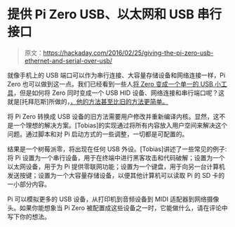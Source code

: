 # 提供 Pi Zero USB、以太网和 USB 串行接口

> 原文：<https://hackaday.com/2016/02/25/giving-the-pi-zero-usb-ethernet-and-serial-over-usb/>

就像手机上的 USB 端口可以作为串行连接、大容量存储设备和网络连接一样，Pi Zero 也可以做到这一点。我们已经看到一些人[将 Zero 变成一个单一的 USB 小工具](https://hackaday.com/2015/12/27/turning-the-pi-zero-into-a-usb-gadget/)，但是如何将 Zero 同时变成一个 USB HID 设备、网络连接和串行端口呢？这就是[托拜厄斯]所做的，[，他的方法甚至比旧的方法更简单。](http://isticktoit.net/?p=1383)

将 Pi Zero 转换成 USB 设备的旧方法需要用户修改并重新编译内核。显然，这不是一个理想的解决方案。[Tobias]的实现通过将所有内容放入用户空间来解决这个问题。通过脚本和对 Pi 启动方式的一些调整，一切都是可配置的。

结果是一个树莓派零，将出现在任何 USB 外设。[Tobias]讲述了一些常见的例子:将 Pi 设置为一个串行设备，用于在终端中进行黑客攻击和代码破解；设置为一个以太网设备，用于为 Pi 提供零联网功能；设置为一个键盘，用于向另一台计算机发送按键；设置为一个大容量存储设备，以便其他计算机可以读取 Pi 的 SD 卡的一小部分内容。

Pi 可以模拟更多的 USB 设备，从打印机到音频设备到 MIDI 适配器到网络摄像头。如果你能想象当 Pi Zero 被配置成这些设备之一时，它能做什么，请在评论中写下你的想法。
